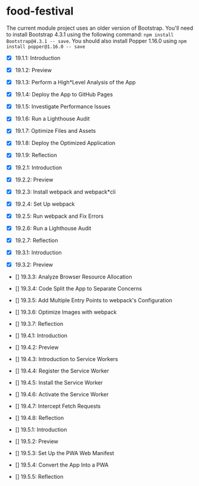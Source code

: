# food-festival

The current module project uses an older version of Bootstrap. You'll need to install Bootstrap 4.3.1 using the following command: `npm install Bootstrap@4.3.1 -- save`. You should also install Popper 1.16.0 using `npm install popper@1.16.0 -- save`

* [x] 19.1.1: Introduction
* [x] 19.1.2: Preview
* [x] 19.1.3: Perform a High*Level Analysis of the App
* [x] 19.1.4: Deploy the App to GitHub Pages
* [x] 19.1.5: Investigate Performance Issues
* [x] 19.1.6: Run a Lighthouse Audit
* [x] 19.1.7: Optimize Files and Assets
* [x] 19.1.8: Deploy the Optimized Application
* [x] 19.1.9: Reflection

* [x] 19.2.1: Introduction
* [x] 19.2.2: Preview
* [x] 19.2.3: Install webpack and webpack*cli
* [x] 19.2.4: Set Up webpack
* [x] 19.2.5: Run webpack and Fix Errors
* [x] 19.2.6: Run a Lighthouse Audit
* [x] 19.2.7: Reflection

* [x] 19.3.1: Introduction
* [x] 19.3.2: Preview
* [] 19.3.3: Analyze Browser Resource Allocation
* [] 19.3.4: Code Split the App to Separate Concerns
* [] 19.3.5: Add Multiple Entry Points to webpack's Configuration
* [] 19.3.6: Optimize Images with webpack
* [] 19.3.7: Reflection

* [] 19.4.1: Introduction
* [] 19.4.2: Preview
* [] 19.4.3: Introduction to Service Workers
* [] 19.4.4: Register the Service Worker
* [] 19.4.5: Install the Service Worker
* [] 19.4.6: Activate the Service Worker
* [] 19.4.7: Intercept Fetch Requests
* [] 19.4.8: Reflection

* [] 19.5.1: Introduction
* [] 19.5.2: Preview
* [] 19.5.3: Set Up the PWA Web Manifest
* [] 19.5.4: Convert the App Into a PWA
* [] 19.5.5: Reflection